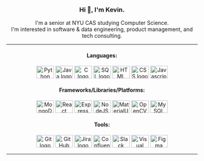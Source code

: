 <h3 align="center">Hi 👋, I'm Kevin.</h3>


<p align="center">
  I'm a senior at NYU CAS studying Computer Science. <br> I'm interested in software & data engineering, product management, and tech consulting.<br>
</p>

___

<!-- <h3 align="center">
 Skills:
</h3> -->

<h4 align="center">
 Languages:
</h4>

<div align="center">
 <img src="https://cdn.jsdelivr.net/gh/devicons/devicon/icons/python/python-original-wordmark.svg" height="33" width="46" alt="Python logo" />
 <img src="https://cdn.jsdelivr.net/gh/devicons/devicon/icons/java/java-original-wordmark.svg" height="33" width="46" alt="Java logo" />
 <img src="https://cdn.jsdelivr.net/gh/devicons/devicon/icons/c/c-original.svg" height="33" width="46" alt="C logo" />
 <img src="https://www.svgrepo.com/show/331760/sql-database-generic.svg" height="33" width="46" alt="SQL logo" />
 <img src="https://cdn.jsdelivr.net/gh/devicons/devicon/icons/html5/html5-plain-wordmark.svg" height="33" width="46" alt="HTML logo" />
 <img src="https://cdn.jsdelivr.net/gh/devicons/devicon/icons/css3/css3-plain-wordmark.svg" height="33" width="46" alt="CSS logo" />
 <img src="https://cdn.jsdelivr.net/gh/devicons/devicon/icons/javascript/javascript-plain.svg" height="33" width="46" alt="Javascript logo" />
<!--  <img src="https://cdn.jsdelivr.net/gh/devicons/devicon/icons/typescript/typescript-plain.svg" height="33" width="46" alt="Typescript logo" /> -->
<!-- <img src="https://www.vectorlogo.zone/logos/apache_hadoop/apache_hadoop-icon.svg" alt="hadoop" width="33" height="33"/> 
<img src="https://www.vectorlogo.zone/logos/apache_hive/apache_hive-icon.svg" alt="hive" width="33" height="33"/> 
<img src="https://raw.githubusercontent.com/devicons/devicon/master/icons/scala/scala-original.svg" alt="scala" width="33" height="33"/> -->
<!--  Typescript, Scala  -->
</div>


<h4 align="center">
 Frameworks/Libraries/Platforms:
</h4>

<div align="center">
 <img src="https://cdn.jsdelivr.net/gh/devicons/devicon/icons/mongodb/mongodb-plain-wordmark.svg" height="33" width="46" alt="MongoDB logo" />
 <img src="https://cdn.jsdelivr.net/gh/devicons/devicon/icons/react/react-original-wordmark.svg" height="33" width="46" alt="React logo" />
 <img src="https://cdn.jsdelivr.net/gh/devicons/devicon/icons/express/express-original.svg" height="33" width="46" alt="Express logo" />
 <img src="https://cdn.jsdelivr.net/gh/devicons/devicon/icons/nodejs/nodejs-plain-wordmark.svg" height="33" width="46" alt="NodeJS logo" />
 <img src="https://cdn.jsdelivr.net/gh/devicons/devicon/icons/materialui/materialui-original.svg" height="33" width="46" alt="MaterialUI logo" />
 <img src="https://cdn.jsdelivr.net/gh/devicons/devicon/icons/opencv/opencv-original.svg" height="33" width="46" alt="OpenCV logo" />
 <img src="https://cdn.jsdelivr.net/gh/devicons/devicon/icons/mysql/mysql-original-wordmark.svg" height="33" width="46" alt="MySQL logo" />
<!--  <img src="https://www.svgrepo.com/show/353851/hadoop.svg" height="33" width="46" alt="Hadoop logo" /> -->
<!--  Apache Hadoop, Apache Pig, Apache Hive, Presto, Spark -->
</div>


<h4 align="center">
 Tools:
</h4>

<div align="center">
 <img src="https://cdn.jsdelivr.net/gh/devicons/devicon/icons/git/git-plain-wordmark.svg" height="33" width="46" alt="Git logo" />
 <img src="https://www.svgrepo.com/show/475654/github-color.svg" height="33" width="46" alt="GitHub logo" />
 <img src="https://cdn.jsdelivr.net/gh/devicons/devicon/icons/jira/jira-original-wordmark.svg" height="33" width="46" alt="Jira logo" />
 <img src="https://cdn.jsdelivr.net/gh/devicons/devicon/icons/confluence/confluence-original-wordmark.svg" height="33" width="46" alt="Confluence logo" />
 <img src="https://cdn.jsdelivr.net/gh/devicons/devicon/icons/slack/slack-original.svg" height="33" width="46" alt="Slack logo" />
 <img src="https://cdn.jsdelivr.net/gh/devicons/devicon/icons/visualstudio/visualstudio-plain.svg" height="33" width="46" alt="Visual Studio Code logo" />
 <img src="https://cdn.jsdelivr.net/gh/devicons/devicon/icons/figma/figma-original.svg" height="33" width="46" alt="Figma logo" />
<!--   Arduino -->
</div>

___

<!-- 
<div align="center">
 <img src="https://cdn.jsdelivr.net/gh/devicons/devicon/icons/python/python-original.svg" height="30" width="42" alt="Python logo" />
</div> -->

<!--
**kevincwpark/kevincwpark** is a ✨ _special_ ✨ repository because its `README.md` (this file) appears on your GitHub profile.

Here are some ideas to get you started:

- 🔭 I’m currently working on ...
- 🌱 I’m currently learning ...
- 📫 How to reach me: k.park@nyu.edu
- 👯 I’m looking to collaborate on ...
- 🤔 I’m looking for help with ...
- 💬 Ask me about ...
- 📫 How to reach me: ...
- 😄 Pronouns: ...
- ⚡ Fun fact: ...

-->

